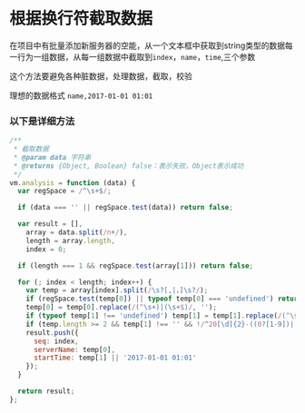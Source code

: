# 根据换行符截取数据
在项目中有批量添加新服务器的空能，从一个文本框中获取到string类型的数据每一行为一组数据，从每一组数据中截取到`index`，`name`，`time`,三个参数

这个方法要避免各种脏数据，处理数据，截取，校验

理想的数据格式
`name,2017-01-01 01:01`

### 以下是详细方法
```javascript
/**
 * 截取数据
 * @param data 字符串
 * @returns {Object, Boolean} false：表示失败，Object表示成功
 */
vm.analysis = function (data) {
  var regSpace = /^\s+$/;

  if (data === '' || regSpace.test(data)) return false;

  var result = [],
    array = data.split(/n+/),
    length = array.length,
    index = 0;

  if (length === 1 && regSpace.test(array[1])) return false;

  for (; index < length; index++) {
    var temp = array[index].split(/\s?[,|，]\s?/);
    if (regSpace.test(temp[0]) || typeof temp[0] === 'undefined') return false;
    temp[0] = temp[0].replace(/(^\s+)|(\s+$)/, '');
    if (typeof temp[1] !== 'undefined') temp[1] = temp[1].replace(/(^\s+)|(\s+$)/, '');
    if (temp.length >= 2 && temp[1] !== '' && !/^20[\d]{2}-((0?[1-9])|(1[0-2]))-((0?[1-9])|([1-2]\d)|(3[0-1]))\s+((0?[1-9])|(1\d)|(2[0-3])):((0?[1-9])|([1-5]\d))$/.test(temp[1])) return false;
    result.push({
      seq: index,
      serverName: temp[0],
      startTime: temp[1] || '2017-01-01 01:01'
    });
  }

  return result;
};
```
